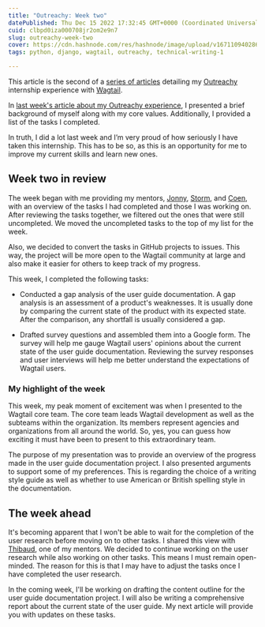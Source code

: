 ```yaml
---
title: "Outreachy: Week two"
datePublished: Thu Dec 15 2022 17:32:45 GMT+0000 (Coordinated Universal Time)
cuid: clbpd0iza000708jr2om2e9n7
slug: outreachy-week-two
cover: https://cdn.hashnode.com/res/hashnode/image/upload/v1671109402862/5x3LtKepu.png
tags: python, django, wagtail, outreachy, technical-writing-1

---
```


This article is the second of a [series of articles](https://activuscode.hashnode.dev/) detailing my [Outreachy](https://www.outreachy.org/) internship experience with [Wagtail](https://wagtail.org/).

In [last week's article about my Outreachy experience](https://activuscode.hashnode.dev/outreachy-week-one), I presented a brief background of myself along with my core values. Additionally, I provided a list of the tasks I completed.

In truth, I did a lot last week and I’m very proud of how seriously I have taken this internship. This has to be so, as this is an opportunity for me to improve my current skills and learn new ones.

## Week two in review

The week began with me providing my mentors, [Jonny](https://github.com/jonnypeaks), [Storm](https://github.com/Stormheg), and [Coen](https://github.com/allcaps), with an overview of the tasks I had completed and those I was working on. After reviewing the tasks together, we filtered out the ones that were still uncompleted. We moved the uncompleted tasks to the top of my list for the week.

Also, we decided to convert the tasks in GitHub projects to issues. This way, the project will be more open to the Wagtail community at large and also make it easier for others to keep track of my progress.

This week, I completed the following tasks:

*   Conducted a gap analysis of the user guide documentation. A gap analysis is an assessment of a product's weaknesses. It is usually done by comparing the current state of the product with its expected state. After the comparison, any shortfall is usually considered a gap.
    
*   Drafted survey questions and assembled them into a Google form. The survey will help me gauge Wagtail users' opinions about the current state of the user guide documentation. Reviewing the survey responses and user interviews will help me better understand the expectations of Wagtail users.
    

### My highlight of the week

This week, my peak moment of excitement was when I presented to the Wagtail core team. The core team leads Wagtail development as well as the subteams within the organization. Its members represent agencies and organizations from all around the world. So, yes, you can guess how exciting it must have been to present to this extraordinary team.

The purpose of my presentation was to provide an overview of the progress made in the user guide documentation project. I also presented arguments to support some of my preferences. This is regarding the choice of a writing style guide as well as whether to use American or British spelling style in the documentation.

## The week ahead

It's becoming apparent that I won't be able to wait for the completion of the user research before moving on to other tasks. I shared this view with [Thibaud](https://github.com/thibaudcolas), one of my mentors. We decided to continue working on the user research while also working on other tasks. This means I must remain open-minded. The reason for this is that I may have to adjust the tasks once I have completed the user research.

In the coming week, I'll be working on drafting the content outline for the user guide documentation project. I will also be writing a comprehensive report about the current state of the user guide. My next article will provide you with updates on these tasks.
